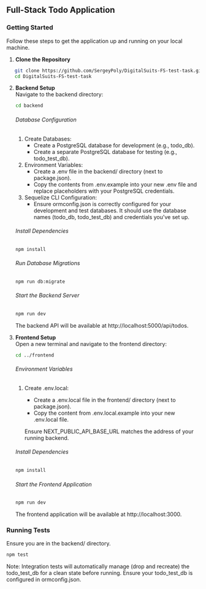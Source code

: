 ## Full-Stack Todo Application

### Getting Started
Follow these steps to get the application up and running on your local machine.

1. **Clone the Repository**
```bash
   git clone https://github.com/SergeyPoly/DigitalSuits-FS-test-task.git
   cd DigitalSuits-FS-test-task
```
2. **Backend Setup**\
   Navigate to the backend directory:
   ```bash
   cd backend
   ```
   ###### Database Configuration
   1. Create Databases:
       * Create a PostgreSQL database for development (e.g., todo_db).
       * Create a separate PostgreSQL database for testing (e.g., todo_test_db).
   2. Environment Variables:
       * Create a .env file in the backend/ directory (next to package.json).
       * Copy the contents from .env.example into your new .env file and replace placeholders with your PostgreSQL credentials.
   3. Sequelize CLI Configuration:
       * Ensure ormconfig.json is correctly configured for your development and test databases. It should use the database names (todo_db, todo_test_db) and credentials you've set up.

   ###### Install Dependencies
   ```bash
   npm install
   ```
   ###### Run Database Migrations
   ```bash
   npm run db:migrate
   ```
   ###### Start the Backend Server
   ```bash
   npm run dev
   ```
   The backend API will be available at http://localhost:5000/api/todos.


3. **Frontend Setup**\
   Open a new terminal and navigate to the frontend directory:
   ```bash
   cd ../frontend
   ```
   ###### Environment Variables
   1. Create .env.local:
      * Create a .env.local file in the frontend/ directory (next to package.json).
      * Copy the content from .env.local.example into your new .env.local file.

      Ensure NEXT_PUBLIC_API_BASE_URL matches the address of your running backend.

   ###### Install Dependencies
   ```bash
   npm install
   ```
   ###### Start the Frontend Application
   ```bash
   npm run dev
   ```

   The frontend application will be available at http://localhost:3000.

### Running Tests
Ensure you are in the backend/ directory.
```bash
npm test
```
Note: Integration tests will automatically manage (drop and recreate) the todo_test_db for a clean state before running. Ensure your todo_test_db is configured in ormconfig.json.
